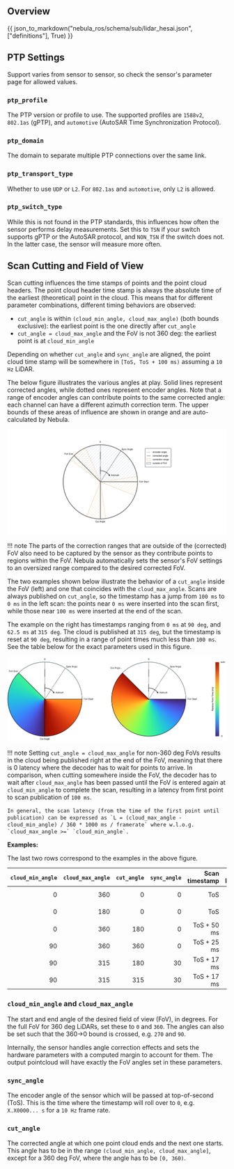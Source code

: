 ## Overview

{{ json_to_markdown("nebula_ros/schema/sub/lidar_hesai.json", ["definitions"], True) }}

## PTP Settings

Support varies from sensor to sensor, so check the sensor's parameter page for allowed values.

### `ptp_profile`

The PTP version or profile to use. The supported profiles are `1588v2`, `802.1as` (gPTP), and `automotive` (AutoSAR Time Synchronization Protocol).

### `ptp_domain`

The domain to separate multiple PTP connections over the same link.

### `ptp_transport_type`

Whether to use `UDP` or `L2`. For `802.1as` and `automotive`, only `L2` is allowed.

### `ptp_switch_type`

While this is not found in the PTP standards, this influences how often the sensor performs delay measurements.
Set this to `TSN` if your switch supports gPTP or the AutoSAR protocol, and `NON_TSN` if the switch does not.
In the latter case, the sensor will measure more often.

## Scan Cutting and Field of View

Scan cutting influences the time stamps of points and the point cloud headers.
The point cloud header time stamp is always the absolute time of the earliest (theoretical) point in the cloud.
This means that for different parameter combinations, different timing behaviors are observed:

- `cut_angle` is within `(cloud_min_angle, cloud_max_angle)` (both bounds exclusive): the earliest point is the one directly after `cut_angle`
- `cut_angle = cloud_max_angle` and the FoV is not 360 deg: the earliest point is at `cloud_min_angle`

Depending on whether `cut_angle` and `sync_angle` are aligned, the point cloud time stamp will be somewhere in `[ToS, ToS + 100 ms)` assuming a `10 Hz` LiDAR.

The below figure illustrates the various angles at play. Solid lines represent corrected angles, while dotted ones represent encoder angles.
Note that a range of encoder angles can contribute points to the same corrected angle: each channel can have a different azimuth correction term.
The upper bounds of these areas of influence are shown in orange and are auto-calculated by Nebula.

![Explanation of the angles involved in scan cutting and timing](sensor_angles.svg)

<!-- prettier-ignore-start -->
!!! note
    The parts of the correction ranges that are outside of the (corrected) FoV also need to be captured by the sensor as they contribute points to regions within the FoV.
    Nebula automatically sets the sensor's FoV settings to an oversized range compared to the desired corrected FoV.
<!-- prettier-ignore-end -->

The two examples shown below illustrate the behavior of a `cut_angle` inside the FoV (left) and one that coincides with the `cloud_max_angle`.
Scans are always published on `cut_angle`, so the timestamp has a jump from `100 ms` to `0 ms` in the left scan: the points near `0 ms` were inserted into the scan first,
while those near `100 ms` were inserted at the end of the scan.

The example on the right has timestamps ranging from `0 ms` at `90 deg`, and `62.5 ms` at `315 deg`. The cloud is published at `315 deg`, but the timestamp is reset at `90 deg`,
resulting in a range of point times much less than `100 ms`. See the table below for the exact parameters used in this figure.

![Examples of the angles shown above](sensor_angle_examples.svg)

<!-- prettier-ignore-start -->
!!! note
    Setting `cut_angle = cloud_max_angle` for non-360 deg FoVs results in the cloud being published right at the end of the FoV, meaning that there is 0 latency where the decoder has to wait for points to arrive.
    In comparison, when cutting somewhere inside the FoV, the decoder has to wait after `cloud_max_angle` has been passed until the FoV is entered again at `cloud_min_angle` to complete the scan, resulting in a
    latency from first point to scan publication of `100 ms`.

    In general, the scan latency (from the time of the first point until publication) can be expressed as `L = (cloud_max_angle - cloud_min_angle) / 360 * 1000 ms / framerate` where w.l.o.g. `cloud_max_angle >=` `cloud_min_angle`.
<!-- prettier-ignore-end -->

**Examples:**

The last two rows correspond to the examples in the above figure.

| `cloud_min_angle` | `cloud_max_angle` | `cut_angle` | `sync_angle` | Scan timestamp | Scan latency |
| ----------------: | ----------------: | ----------: | -----------: | -------------: | -----------: |
|                 0 |               360 |           0 |            0 |            ToS |       100 ms |
|                 0 |               180 |           0 |            0 |            ToS |       100 ms |
|                 0 |               360 |         180 |            0 |    ToS + 50 ms |       100 ms |
|                90 |               360 |         360 |            0 |    ToS + 25 ms |        75 ms |
|                90 |               315 |         180 |           30 |    ToS + 17 ms |       100 ms |
|                90 |               315 |         315 |           30 |    ToS + 17 ms |        63 ms |

### `cloud_min_angle` and `cloud_max_angle`

The start and end angle of the desired field of view (FoV), in degrees. For the full FoV for 360 deg LiDARs, set these to `0` and `360`.
The angles can also be set such that the 360->0 bound is crossed, e.g. `270` and `90`.

Internally, the sensor handles angle correction effects and sets the hardware parameters with a computed margin to account for them.
The output pointcloud will have exactly the FoV angles set in these parameters.

### `sync_angle`

The encoder angle of the sensor which will be passed at top-of-second (ToS). This is the time where the timestamp will roll over to `0`,
e.g. `X.X0000... s` for a `10 Hz` frame rate.

### `cut_angle`

The corrected angle at which one point cloud ends and the next one starts.
This angle has to be in the range `(cloud_min_angle, cloud_max_angle]`, except for a 360 deg FoV, where the angle has to be `[0, 360)`.

